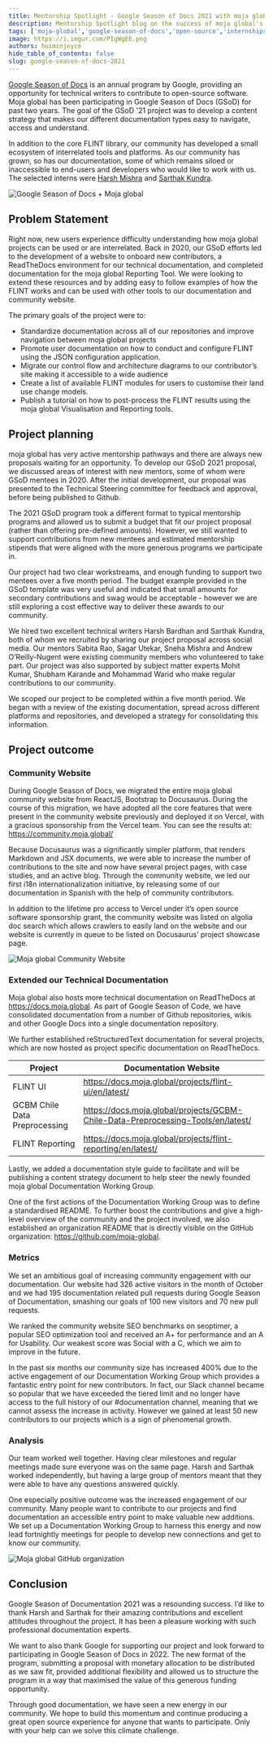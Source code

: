 ```yaml
---
title: Mentorship Spotlight - Google Season of Docs 2021 with moja global
description: Mentorship Spotlight blog on the success of moja global's participation in the Google Season of Docs 2021
tags: ['moja-global','google-season-of-docs','open-source','internships','mentorship','documentation']
image: https://i.imgur.com/PIgWgEE.png
authors: huiminjoyce
hide_table_of_contents: false
slug: google-season-of-docs-2021
---
```


[Google Season of Docs](https://developers.google.com/season-of-docs) is an annual program by Google, providing an opportunity for technical writers to contribute to open-source software. Moja global has been participating in Google Season of Docs (GSoD) for past two years. The goal of the GSoD '21 project was to develop a content strategy that makes our different documentation types easy to navigate, access and understand.

In addition to the core FLINT library, our community has developed a small ecosystem of interrelated tools and platforms. As our community has grown, so has our documentation, some of which remains siloed or inaccessible to end-users and developers who would like to work with us. The selected interns were [Harsh Mishra](https://github.com/harshcasper) and [Sarthak Kundra](https://github.com/sarthakkundra).

![Google Season of Docs + Moja global](/img/google-season-of-docs-2021.png)

## Problem Statement

Right now, new users experience difficulty understanding how moja global projects can be used or are interrelated. Back in 2020, our GSoD efforts led to the development of a website to onboard new contributors, a ReadTheDocs environment for our technical documentation, and completed documentation for the moja global Reporting Tool. We were looking to extend these resources and by adding easy to follow examples of how the FLINT works and can be used with other tools to our documentation and community website.

The primary goals of the project were to:

- Standardize documentation across all of our repositories and improve navigation between moja global projects
- Promote user documentation on how to conduct and configure FLINT using the JSON configuration application.
- Migrate our control flow and architecture diagrams to our contributor’s site making it accessible to a wide audience
- Create a list of available FLINT modules for users to customise their land use change models.
- Publish a tutorial on how to post-process the FLINT results using the moja global Visualisation and Reporting tools.

## Project planning

moja global has very active mentorship pathways and there are always new proposals waiting for an opportunity. To develop our GSoD 2021 proposal, we discussed areas of interest with new mentors, some of whom were GSoD mentees in 2020. After the initial development, our proposal was presented to the Technical Steering committee for feedback and approval, before being published to Github.

The 2021 GSoD program took a different format to typical mentorship programs and allowed us to submit a budget that fit our project proposal (rather than offering pre-defined amounts). However, we still wanted to support contributions from new mentees and estimated mentorship stipends that were aligned with the more generous programs we participate in. 

Our project had two clear workstreams, and enough funding to support two mentees over a five month period. The budget example provided in the GSoD template was very useful and indicated that small amounts for secondary contributions and swag would be acceptable - however we are still exploring a cost effective way to deliver these awards to our community.

We hired two excellent technical writers Harsh Bardhan and Sarthak Kundra, both of whom we recruited by sharing our project proposal across social media. Our mentors Sabita Rao, Sagar Utekar, Sneha Mishra and Andrew O’Reilly-Nugent were existing community members who volunteered to take part. Our project was also supported by subject matter experts Mohit Kumar, Shubham Karande and Mohammad Warid who make regular contributions to our community.

We scoped our project to be completed within a five month period. We began with a review of the existing documentation, spread across different platforms and repositories, and developed a strategy for consolidating this information.

## Project outcome

### Community Website

During Google Season of Docs, we migrated the entire moja global community website from ReactJS, Bootstrap to Docusaurus. During the course of this migration, we have adopted all the core features that were present in the community website previously and deployed it on Vercel, with a gracious sponsorship from the Vercel team. You can see the results at: https://community.moja.global/

Because Docusaurus was a significantly simpler platform, that renders Markdown and JSX documents, we were able to increase the number of contributions to the site and now have several project pages, with case studies, and an active blog. Through the community website, we led our first i18n internationalization initiative, by releasing some of our documentation in Spanish with the help of community contributors.

In addition to the lifetime pro access to Vercel under it’s open source software sponsorship grant, the community website was listed on algolia doc search which allows crawlers to easily land on the website and our website is currently in queue to be listed on Docusaurus’ project showcase page.

![Moja global Community Website](/img/moja-global-community-website.png)

### Extended our Technical Documentation

Moja global also hosts more technical documentation on ReadTheDocs at https://docs.moja.global. As part of Google Season of Code, we have consolidated documentation from a number of Github repositories, wikis and other Google Docs into a single documentation repository. 

We further established reStructuredText documentation for several projects, which are now hosted as project specific documentation on ReadTheDocs.

Project | Documentation Website
---|---
FLINT UI | https://docs.moja.global/projects/flint-ui/en/latest/ 
GCBM Chile Data Preprocessing | https://docs.moja.global/projects/GCBM-Chile-Data-Preprocessing-Tools/en/latest/ 
FLINT Reporting | https://docs.moja.global/projects/flint-reporting/en/latest/

Lastly, we added a documentation style guide to facilitate and will be publishing a content strategy document to help steer the newly founded moja global Documentation Working Group.

One of the first actions of the Documentation Working Group was to define a standardised README. To further boost the contributions and give a high-level overview of the community and the project involved, we also established an organization README that is directly visible on the GitHub organization: https://github.com/moja-global.

### Metrics

We set an ambitious goal of increasing community engagement with our documentation. Our website had 326 active visitors in the month of October and we had 195 documentation related pull requests during Google Season of Documentation, smashing our goals of 100 new visitors and 70 new pull requests. 

We ranked the community website SEO benchmarks on seoptimer, a popular SEO optimization tool and received an A+ for performance and an A for Usability. Our weakest score was Social with a C, which we aim to improve in the future.

In the past six months our community size has increased 400% due to the active engagement of our Documentation Working Group which provides a fantastic entry point for new contributors. In fact, our Slack channel became so popular that we have exceeded the tiered limit and no longer have access to the full history of our #documentation channel, meaning that we cannot assess the increase in activity. However we gained at least 50 new contributors to our projects which is a sign of phenomenal growth.

### Analysis

Our team worked well together. Having clear milestones and regular meetings made sure everyone was on the same page. Harsh and Sarthak worked independently, but having a large group of mentors meant that they were able to have any questions answered quickly.

One especially positive outcome was the increased engagement of our community. Many people want to contribute to our projects and find documentation an accessible entry point to make valuable new additions. We set up a Documentation Working Group to harness this energy and now lead fortnightly meetings for people to develop new connections and get to know our community.

![Moja global GitHub organization](/img/moja-global-github-organization.png)

## Conclusion

Google Season of Documentation 2021 was a resounding success. I’d like to thank Harsh and Sarthak for their amazing contributions and excellent attitudes throughout the project. It has been a pleasure working with such professional documentation experts.

We want to also thank Google for supporting our project and look forward to participating in Google Season of Docs in 2022. The new format of the program, submitting a proposal with monetary allocation to be distributed as we saw fit, provided additional flexibility and allowed us to structure the program in a way that maximised the value of this generous funding opportunity.

Through good documentation, we have seen a new energy in our community. We hope to build this momentum and continue producing a great open source experience for anyone that wants to participate. Only with your help can we solve this climate challenge.
